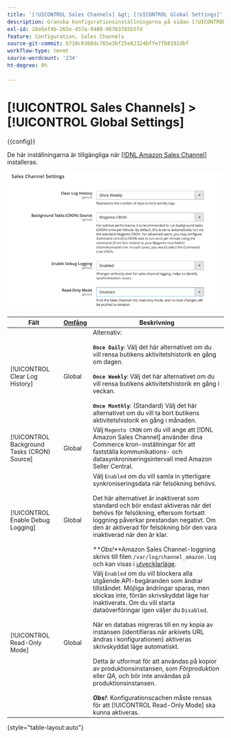 ```yaml
---
title: '[!UICONTROL Sales Channels] &gt; [!UICONTROL Global Settings]'
description: Granska konfigurationsinställningarna på sidan [!UICONTROL Sales Channels] &gt; [!UICONTROL Global Settings] i Commerce Admin.
exl-id: 28a5ef4b-265e-457a-9480-96763785b5fd
feature: Configuration, Sales Channels
source-git-commit: b710c0368dc765e3bf25e82324bffe7fb8192dbf
workflow-type: tm+mt
source-wordcount: '234'
ht-degree: 0%

---
```


# [!UICONTROL Sales Channels] > [!UICONTROL Global Settings]

{{config}}

De här inställningarna är tillgängliga när [[!DNL Amazon Sales Channel]](https://experienceleague.adobe.com/docs/commerce-channels/amazon/getting-started/install.html) installeras.

![Inställningar för Sales Channel](./assets/config-sales-channel-global-settings.png)<!-- zoom -->

| Fält | [Omfång](../getting-started/websites-stores-views.md#scope-settings) | Beskrivning |
|-----|---------|------|
| [!UICONTROL Clear Log History] | Global | Alternativ:<br/><br/>**`Once Daily`**: Välj det här alternativet om du vill rensa butikens aktivitetshistorik en gång om dagen.<br/><br/>**`Once Weekly`**: Välj det här alternativet om du vill rensa butikens aktivitetshistorik en gång i veckan.<br/><br/>**`Once Monthly`**: (Standard) Välj det här alternativet om du vill ta bort butikens aktivitetshistorik en gång i månaden. |
| [!UICONTROL Background Tasks (CRON) Source] | Global | Välj `Magento CRON` om du vill ange att [!DNL Amazon Sales Channel] använder dina Commerce kron-inställningar för att fastställa kommunikations- och datasynkroniseringsintervall med Amazon Seller Central. |
| [!UICONTROL Enable Debug Logging] | Global | Välj `Enabled` om du vill samla in ytterligare synkroniseringsdata när felsökning behövs.<br/><br/>Det här alternativet är inaktiverat som standard och bör endast aktiveras när det behövs för felsökning, eftersom fortsatt loggning påverkar prestandan negativt. Om den är aktiverad för felsökning bör den vara inaktiverad när den är klar.<br/><br/>**_Obs!_**Amazon Sales Channel-loggning skrivs till filen `/var/log/channel_amazon.log` och kan visas i [utvecklarläge](../systems/developer-tools.md#operation-modes). |
| [!UICONTROL Read-Only Mode] | Global | Välj `Enabled` om du vill blockera alla utgående API-begäranden som ändrar tillståndet. Möjliga ändringar sparas, men skickas inte, förrän skrivskyddat läge har inaktiverats. Om du vill starta dataöverföringar igen väljer du `Disabled`.<br/><br/>När en databas migreras till en ny kopia av instansen (identifieras när arkivets URL ändras i konfigurationen) aktiveras skrivskyddat läge automatiskt.<br/><br/>Detta är utformat för att användas på kopior av produktionsinstansen, som _Förproduktion_ eller _QA_, och bör inte användas på produktionsinstansen.<br/><br/>**_Obs!_**: Konfigurationscachen måste rensas för att [!UICONTROL Read-Only Mode] ska kunna aktiveras. |

{style="table-layout:auto"}
